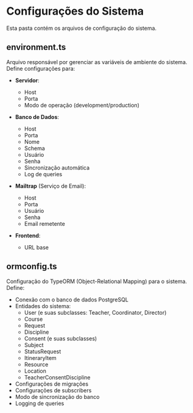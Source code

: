 # Configurações do Sistema

Esta pasta contém os arquivos de configuração do sistema.

## environment.ts

Arquivo responsável por gerenciar as variáveis de ambiente do sistema. Define configurações para:

- **Servidor**:
  - Host
  - Porta
  - Modo de operação (development/production)

- **Banco de Dados**:
  - Host
  - Porta
  - Nome
  - Schema
  - Usuário
  - Senha
  - Sincronização automática
  - Log de queries

- **Mailtrap** (Serviço de Email):
  - Host
  - Porta
  - Usuário
  - Senha
  - Email remetente

- **Frontend**:
  - URL base

## ormconfig.ts

Configuração do TypeORM (Object-Relational Mapping) para o sistema. Define:

- Conexão com o banco de dados PostgreSQL
- Entidades do sistema:
  - User (e suas subclasses: Teacher, Coordinator, Director)
  - Course
  - Request
  - Discipline
  - Consent (e suas subclasses)
  - Subject
  - StatusRequest
  - ItineraryItem
  - Resource
  - Location
  - TeacherConsentDiscipline
- Configurações de migrações
- Configurações de subscribers
- Modo de sincronização do banco
- Logging de queries 